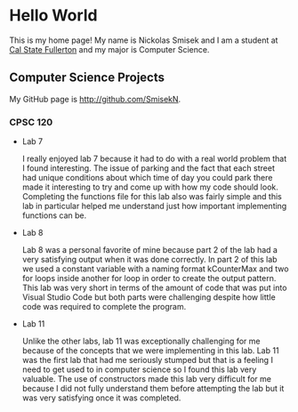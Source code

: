 # Hello World

This is my home page! My name is Nickolas Smisek and I am a student at [Cal State Fullerton](http://www.fullerton.edu/) and my major is Computer Science.

## Computer Science Projects

My GitHub page is http://github.com/SmisekN.

### CPSC 120

* Lab 7

    I really enjoyed lab 7 because it had to do with a real world problem that I found interesting. The issue of parking and the fact that each street had unique conditions about which time of day you could park there made it interesting to try and come up with how my code should look. Completing the functions file for this lab also was fairly simple and this lab in particular helped me understand just how important implementing functions can be.

* Lab 8

    Lab 8 was a personal favorite of mine because part 2 of the lab had a very satisfying output when it was done correctly. In part 2 of this lab we used a constant variable with a naming format kCounterMax and two for loops inside another for loop in order to create the output pattern. This lab was very short in terms of the amount of code that was put into Visual Studio Code but both parts were challenging despite how little code was required to complete the program. 

* Lab 11

    Unlike the other labs, lab 11 was exceptionally challenging for me because of the concepts that we were implementing in this lab. Lab 11 was the first lab that had me seriously stumped but that is a feeling I need to get used to in computer science so I found this lab very valuable. The use of constructors made this lab very difficult for me because I did not fully understand them before attempting the lab but it was very satisfying once it was completed.

